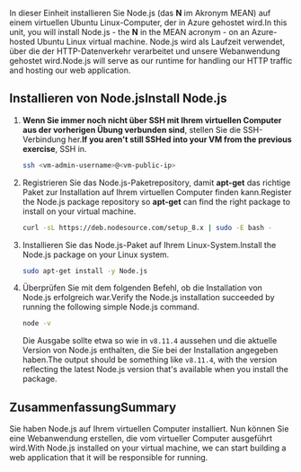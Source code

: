 <span data-ttu-id="e7e45-101">In dieser Einheit installieren Sie Node.js (das **N** im Akronym MEAN) auf einem virtuellen Ubuntu Linux-Computer, der in Azure gehostet wird.</span><span class="sxs-lookup"><span data-stu-id="e7e45-101">In this unit, you will install Node.js - the **N** in the MEAN acronym - on an Azure-hosted Ubuntu Linux virtual machine.</span></span> <span data-ttu-id="e7e45-102">Node.js wird als Laufzeit verwendet, über die der HTTP-Datenverkehr verarbeitet und unsere Webanwendung gehostet wird.</span><span class="sxs-lookup"><span data-stu-id="e7e45-102">Node.js will serve as our runtime for handling our HTTP traffic and hosting our web application.</span></span>

## <a name="install-nodejs"></a><span data-ttu-id="e7e45-103">Installieren von Node.js</span><span class="sxs-lookup"><span data-stu-id="e7e45-103">Install Node.js</span></span>

1. <span data-ttu-id="e7e45-104">**Wenn Sie immer noch nicht über SSH mit Ihrem virtuellen Computer aus der vorherigen Übung verbunden sind**, stellen Sie die SSH-Verbindung her.</span><span class="sxs-lookup"><span data-stu-id="e7e45-104">**If you aren't still SSHed into your VM from the previous exercise**, SSH in.</span></span>

    ```bash
    ssh <vm-admin-username>@<vm-public-ip>
    ```

1. <span data-ttu-id="e7e45-105">Registrieren Sie das Node.js-Paketrepository, damit **apt-get** das richtige Paket zur Installation auf Ihrem virtuellen Computer finden kann.</span><span class="sxs-lookup"><span data-stu-id="e7e45-105">Register the Node.js package repository so **apt-get** can find the right package to install on your virtual machine.</span></span>

    ```bash
    curl -sL https://deb.nodesource.com/setup_8.x | sudo -E bash -
    ```

1. <span data-ttu-id="e7e45-106">Installieren Sie das Node.js-Paket auf Ihrem Linux-System.</span><span class="sxs-lookup"><span data-stu-id="e7e45-106">Install the Node.js package on your Linux system.</span></span>

    ```bash
    sudo apt-get install -y Node.js
    ```

1. <span data-ttu-id="e7e45-107">Überprüfen Sie mit dem folgenden Befehl, ob die Installation von Node.js erfolgreich war.</span><span class="sxs-lookup"><span data-stu-id="e7e45-107">Verify the Node.js installation succeeded by running the following simple Node.js command.</span></span>

    ```bash
    node -v
    ```

    <span data-ttu-id="e7e45-108">Die Ausgabe sollte etwa so wie in `v8.11.4` aussehen und die aktuelle Version von Node.js enthalten, die Sie bei der Installation angegeben haben.</span><span class="sxs-lookup"><span data-stu-id="e7e45-108">The output should be something like `v8.11.4`, with the version reflecting the latest Node.js version that's available when you install the package.</span></span>

## <a name="summary"></a><span data-ttu-id="e7e45-109">Zusammenfassung</span><span class="sxs-lookup"><span data-stu-id="e7e45-109">Summary</span></span>

<span data-ttu-id="e7e45-110">Sie haben Node.js auf Ihrem virtuellen Computer installiert. Nun können Sie eine Webanwendung erstellen, die vom virtueller Computer ausgeführt wird.</span><span class="sxs-lookup"><span data-stu-id="e7e45-110">With Node.js installed on your virtual machine, we can start building a web application that it will be responsible for running.</span></span>